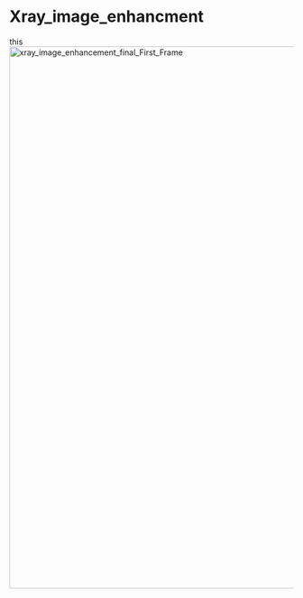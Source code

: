 # Xray_image_enhancment

this <img width="960" alt="xray_image_enhancement_final_First_Frame" src="https://github.com/ALbaghdadi/Xray_image_enhancment/assets/17180976/1f37462d-854c-4d9b-8021-942c73e7ca88">


